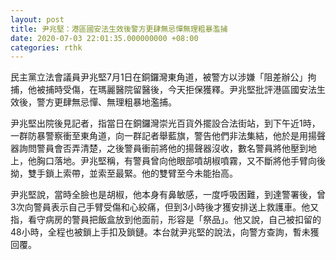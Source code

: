 ```yaml
---
layout: post
title: 尹兆堅：港區國安法生效後警方更肆無忌憚無理粗暴濫捕
date: 2020-07-03 22:01:35.000000000 +08:00
categories: rthk
---
```


民主黨立法會議員尹兆堅7月1日在銅鑼灣東角道，被警方以涉嫌「阻差辦公」拘捕，他被捕時受傷，在瑪麗醫院留醫後，今天拒保獲釋。尹兆堅批評港區國安法生效後，警方更肆無忌憚、無理粗暴地濫捕。

尹兆堅出院後見記者，指當日在銅鑼灣崇光百貨外擺設合法街站，到下午近1時，一群防暴警察衝至東角道，向一群記者舉藍旗，警告他們非法集結，他於是用揚聲器詢問警員會否弄清楚，之後警員衝前將他的揚聲器沒收，數名警員將他壓到地上，他胸口落地。尹兆堅稱，有警員曾向他眼部噴胡椒噴霧，又不斷將他手臂向後拗，雙手鎖上索帶，並索至最緊。他的雙臂至今未能抬高。

尹兆堅說，當時全臉也是胡椒，他本身有鼻敏感，一度呼吸困難，到達警署後，曾3次向警員表示自己手臂受傷和心絞痛，但到3小時後才獲安排送上救護車。他又指，看守病房的警員把飯盒放到他面前，形容是「祭品」。他又說，自己被扣留的48小時，全程也被鎖上手扣及鎖鏈。本台就尹兆堅的說法，向警方查詢，暫未獲回覆。
